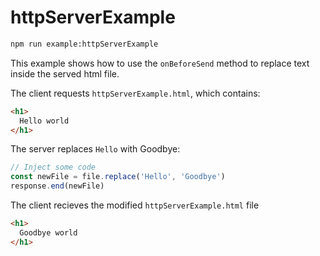 # httpServerExample

```sh
npm run example:httpServerExample
```

This example shows how to use the `onBeforeSend` method to replace text inside the served html file.

The client requests `httpServerExample.html`, which contains:

```html
<h1>
  Hello world
</h1>
```

The server replaces `Hello` with Goodbye:

```typescript
// Inject some code
const newFile = file.replace('Hello', 'Goodbye')
response.end(newFile)
```

The client recieves the modified `httpServerExample.html` file

```html
<h1>
  Goodbye world
</h1>
```
